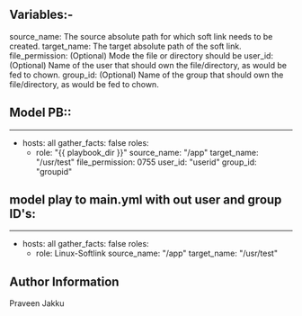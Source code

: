 
Variables:-
----------
source_name:   The source absolute path for which soft link needs to be created.
target_name:   The target absolute path of the soft link.
file_permission:  (Optional) Mode the file or directory should be
user_id:   (Optional) Name of the user that should own the file/directory, as would be fed to chown.
group_id: (Optional) Name of the group that should own the file/directory, as would be fed to chown.


Model PB::
-----------

---
- hosts: all
  gather_facts: false
  roles:
  - role: "{{ playbook_dir }}"
    source_name: "/app"
    target_name: "/usr/test"
    file_permission: 0755
    user_id: "userid"
    group_id: "groupid"


model play to main.yml with out user and group ID's:
----------------------------------------------------
---
- hosts: all
  gather_facts: false
  roles:
  - role: Linux-Softlink
    source_name: "/app"
    target_name: "/usr/test"
    


Author Information
------------------
Praveen Jakku
